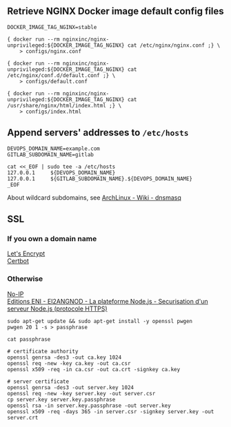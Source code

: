 
## Retrieve NGINX Docker image default config files
```
DOCKER_IMAGE_TAG_NGINX=stable

{ docker run --rm nginxinc/nginx-unprivileged:${DOCKER_IMAGE_TAG_NGINX} cat /etc/nginx/nginx.conf ;} \
	> configs/nginx.conf

{ docker run --rm nginxinc/nginx-unprivileged:${DOCKER_IMAGE_TAG_NGINX} cat /etc/nginx/conf.d/default.conf ;} \
	> configs/default.conf

{ docker run --rm nginxinc/nginx-unprivileged:${DOCKER_IMAGE_TAG_NGINX} cat /usr/share/nginx/html/index.html ;} \
	> configs/index.html
```

## Append servers' addresses to `/etc/hosts`
```
DEVOPS_DOMAIN_NAME=example.com
GITLAB_SUBDOMAIN_NAME=gitlab

cat <<_EOF | sudo tee -a /etc/hosts
127.0.0.1     ${DEVOPS_DOMAIN_NAME}
127.0.0.1     ${GITLAB_SUBDOMAIN_NAME}.${DEVOPS_DOMAIN_NAME}
_EOF
```
About wildcard subdomains, see [ArchLinux - Wiki - dnsmasq](https://wiki.archlinux.org/title/Dnsmasq)  

## SSL

### If you own a domain name
[Let's Encrypt](https://letsencrypt.org/)  
[Certbot](https://certbot.eff.org/)  
### Otherwise
[No-IP](https://www.noip.com/)  
[Editions ENI - EI2ANGNOD - La plateforme Node.js - Securisation d'un serveur Node.js (protocole HTTPS)](https://www.editions-eni.fr/livre/angular-et-node-js-optimisez-le-developpement-de-vos-applications-web-avec-une-architecture-mean-2e-edition-9782409019616)  
```
sudo apt-get update && sudo apt-get install -y openssl pwgen
pwgen 20 1 -s > passphrase

cat passphrase

# certificate authority
openssl genrsa -des3 -out ca.key 1024
openssl req -new -key ca.key -out ca.csr
openssl x509 -req -in ca.csr -out ca.crt -signkey ca.key

# server certificate
openssl genrsa -des3 -out server.key 1024
openssl req -new -key server.key -out server.csr
cp server.key server.key.passphrase
openssl rsa -in server.key.passphrase -out server.key
openssl x509 -req -days 365 -in server.csr -signkey server.key -out server.crt
```

